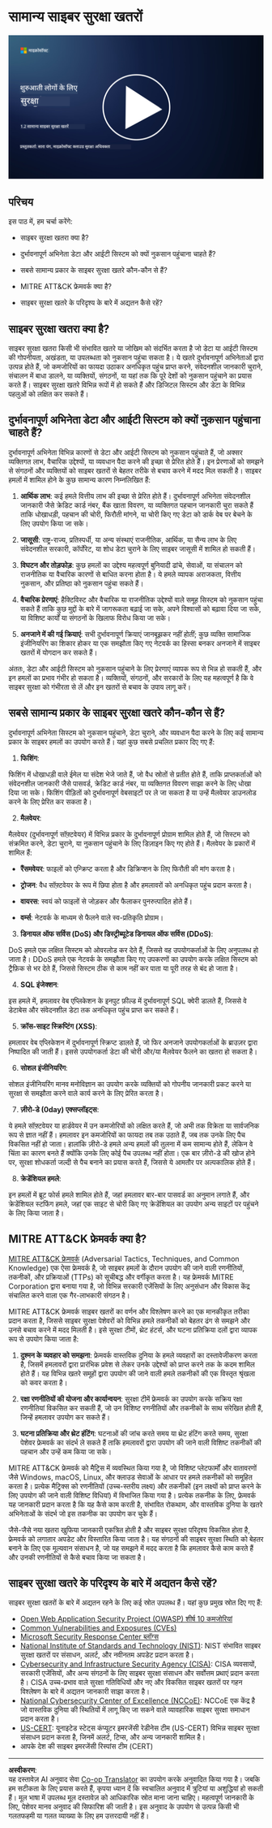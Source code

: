 <!--
CO_OP_TRANSLATOR_METADATA:
{
  "original_hash": "6fc3030323139d7134a4ca9d03eccac9",
  "translation_date": "2025-09-03T18:17:47+00:00",
  "source_file": "1.2 Common cybersecurity threats.md",
  "language_code": "hi"
}
-->
# सामान्य साइबर सुरक्षा खतरों

[![वीडियो देखें](../../translated_images/1-2_placeholder.91c258c2aa62b8311021bd500ae7a6e388475afa8819f88b3944c240444d41b3.hi.png)](https://learn-video.azurefd.net/vod/player?id=12bdcffa-12b7-44ef-b44d-882602ca7a38)

## परिचय

इस पाठ में, हम चर्चा करेंगे:

- साइबर सुरक्षा खतरा क्या है?

- दुर्भावनापूर्ण अभिनेता डेटा और आईटी सिस्टम को क्यों नुकसान पहुंचाना चाहते हैं?

- सबसे सामान्य प्रकार के साइबर सुरक्षा खतरे कौन-कौन से हैं?

- MITRE ATT&CK फ्रेमवर्क क्या है?

- साइबर सुरक्षा खतरे के परिदृश्य के बारे में अद्यतन कैसे रहें?

## साइबर सुरक्षा खतरा क्या है?

साइबर सुरक्षा खतरा किसी भी संभावित खतरे या जोखिम को संदर्भित करता है जो डेटा या आईटी सिस्टम की गोपनीयता, अखंडता, या उपलब्धता को नुकसान पहुंचा सकता है। ये खतरे दुर्भावनापूर्ण अभिनेताओं द्वारा उत्पन्न होते हैं, जो कमजोरियों का फायदा उठाकर अनधिकृत पहुंच प्राप्त करने, संवेदनशील जानकारी चुराने, संचालन में बाधा डालने, या व्यक्तियों, संगठनों, या यहां तक कि पूरे देशों को नुकसान पहुंचाने का प्रयास करते हैं। साइबर सुरक्षा खतरे विभिन्न रूपों में हो सकते हैं और डिजिटल सिस्टम और डेटा के विभिन्न पहलुओं को लक्षित कर सकते हैं।

## दुर्भावनापूर्ण अभिनेता डेटा और आईटी सिस्टम को क्यों नुकसान पहुंचाना चाहते हैं?

दुर्भावनापूर्ण अभिनेता विभिन्न कारणों से डेटा और आईटी सिस्टम को नुकसान पहुंचाते हैं, जो अक्सर व्यक्तिगत लाभ, वैचारिक उद्देश्यों, या व्यवधान पैदा करने की इच्छा से प्रेरित होते हैं। इन प्रेरणाओं को समझने से संगठनों और व्यक्तियों को साइबर खतरों से बेहतर तरीके से बचाव करने में मदद मिल सकती है। साइबर हमलों में शामिल होने के कुछ सामान्य कारण निम्नलिखित हैं:

1. **आर्थिक लाभ**: कई हमले वित्तीय लाभ की इच्छा से प्रेरित होते हैं। दुर्भावनापूर्ण अभिनेता संवेदनशील जानकारी जैसे क्रेडिट कार्ड नंबर, बैंक खाता विवरण, या व्यक्तिगत पहचान जानकारी चुरा सकते हैं ताकि धोखाधड़ी, पहचान की चोरी, फिरौती मांगने, या चोरी किए गए डेटा को डार्क वेब पर बेचने के लिए उपयोग किया जा सके।

2. **जासूसी**: राष्ट्र-राज्य, प्रतिस्पर्धी, या अन्य संस्थाएं राजनीतिक, आर्थिक, या सैन्य लाभ के लिए संवेदनशील सरकारी, कॉर्पोरेट, या शोध डेटा चुराने के लिए साइबर जासूसी में शामिल हो सकती हैं।

3. **विघटन और तोड़फोड़**: कुछ हमलों का उद्देश्य महत्वपूर्ण बुनियादी ढांचे, सेवाओं, या संचालन को राजनीतिक या वैचारिक कारणों से बाधित करना होता है। ये हमले व्यापक अराजकता, वित्तीय नुकसान, और प्रतिष्ठा को नुकसान पहुंचा सकते हैं।

4. **वैचारिक प्रेरणाएं**: हैक्टिविस्ट और वैचारिक या राजनीतिक उद्देश्यों वाले समूह सिस्टम को नुकसान पहुंचा सकते हैं ताकि कुछ मुद्दों के बारे में जागरूकता बढ़ाई जा सके, अपने विश्वासों को बढ़ावा दिया जा सके, या विशिष्ट कार्यों या संगठनों के खिलाफ विरोध किया जा सके।

5. **अनजाने में की गई क्रियाएं**: सभी दुर्भावनापूर्ण क्रियाएं जानबूझकर नहीं होतीं; कुछ व्यक्ति सामाजिक इंजीनियरिंग का शिकार होकर या एक समझौता किए गए नेटवर्क का हिस्सा बनकर अनजाने में साइबर खतरों में योगदान कर सकते हैं।

अंततः, डेटा और आईटी सिस्टम को नुकसान पहुंचाने के लिए प्रेरणाएं व्यापक रूप से भिन्न हो सकती हैं, और इन हमलों का प्रभाव गंभीर हो सकता है। व्यक्तियों, संगठनों, और सरकारों के लिए यह महत्वपूर्ण है कि वे साइबर सुरक्षा को गंभीरता से लें और इन खतरों से बचाव के उपाय लागू करें।

## सबसे सामान्य प्रकार के साइबर सुरक्षा खतरे कौन-कौन से हैं?

दुर्भावनापूर्ण अभिनेता सिस्टम को नुकसान पहुंचाने, डेटा चुराने, और व्यवधान पैदा करने के लिए कई सामान्य प्रकार के साइबर हमलों का उपयोग करते हैं। यहां कुछ सबसे प्रचलित प्रकार दिए गए हैं:

1. **फिशिंग**:

फिशिंग में धोखाधड़ी वाले ईमेल या संदेश भेजे जाते हैं, जो वैध स्रोतों से प्रतीत होते हैं, ताकि प्राप्तकर्ताओं को संवेदनशील जानकारी जैसे पासवर्ड, क्रेडिट कार्ड नंबर, या व्यक्तिगत विवरण साझा करने के लिए धोखा दिया जा सके। फिशिंग पीड़ितों को दुर्भावनापूर्ण वेबसाइटों पर ले जा सकता है या उन्हें मैलवेयर डाउनलोड करने के लिए प्रेरित कर सकता है।

2. **मैलवेयर**:

मैलवेयर (दुर्भावनापूर्ण सॉफ़्टवेयर) में विभिन्न प्रकार के दुर्भावनापूर्ण प्रोग्राम शामिल होते हैं, जो सिस्टम को संक्रमित करने, डेटा चुराने, या नुकसान पहुंचाने के लिए डिज़ाइन किए गए होते हैं। मैलवेयर के प्रकारों में शामिल हैं:

- **रैंसमवेयर**: फाइलों को एन्क्रिप्ट करता है और डिक्रिप्शन के लिए फिरौती की मांग करता है।

- **ट्रोजन**: वैध सॉफ़्टवेयर के रूप में छिपा होता है और हमलावरों को अनधिकृत पहुंच प्रदान करता है।

- **वायरस**: स्वयं को फाइलों से जोड़कर और फैलाकर पुनरुत्पादित होते हैं।

- **वर्म्स**: नेटवर्क के माध्यम से फैलने वाले स्व-प्रतिकृति प्रोग्राम।

3. **डिनायल ऑफ सर्विस (DoS) और डिस्ट्रीब्यूटेड डिनायल ऑफ सर्विस (DDoS)**:

DoS हमले एक लक्षित सिस्टम को ओवरलोड कर देते हैं, जिससे वह उपयोगकर्ताओं के लिए अनुपलब्ध हो जाता है। DDoS हमले एक नेटवर्क के समझौता किए गए उपकरणों का उपयोग करके लक्षित सिस्टम को ट्रैफ़िक से भर देते हैं, जिससे सिस्टम ठीक से काम नहीं कर पाता या पूरी तरह से बंद हो जाता है।

4. **SQL इंजेक्शन**:

इस हमले में, हमलावर वेब एप्लिकेशन के इनपुट फ़ील्ड में दुर्भावनापूर्ण SQL क्वेरी डालते हैं, जिससे वे डेटाबेस और संवेदनशील डेटा तक अनधिकृत पहुंच प्राप्त कर सकते हैं।

5. **क्रॉस-साइट स्क्रिप्टिंग (XSS)**:

हमलावर वेब एप्लिकेशन में दुर्भावनापूर्ण स्क्रिप्ट डालते हैं, जो फिर अनजाने उपयोगकर्ताओं के ब्राउज़र द्वारा निष्पादित की जाती हैं। इससे उपयोगकर्ता डेटा की चोरी और/या मैलवेयर फैलने का खतरा हो सकता है।

6. **सोशल इंजीनियरिंग**:

सोशल इंजीनियरिंग मानव मनोविज्ञान का उपयोग करके व्यक्तियों को गोपनीय जानकारी प्रकट करने या सुरक्षा से समझौता करने वाले कार्य करने के लिए प्रेरित करता है।

7. **ज़ीरो-डे (0day) एक्सप्लॉइट्स**:

ये हमले सॉफ़्टवेयर या हार्डवेयर में उन कमजोरियों को लक्षित करते हैं, जो अभी तक विक्रेता या सार्वजनिक रूप से ज्ञात नहीं हैं। हमलावर इन कमजोरियों का फायदा तब तक उठाते हैं, जब तक उनके लिए पैच विकसित नहीं हो जाता। हालांकि ज़ीरो-डे हमले अन्य हमलों की तुलना में कम सामान्य होते हैं, लेकिन वे चिंता का कारण बनते हैं क्योंकि उनके लिए कोई पैच उपलब्ध नहीं होता। एक बार ज़ीरो-डे की खोज होने पर, सुरक्षा शोधकर्ता जल्दी से पैच बनाने का प्रयास करते हैं, जिससे ये आमतौर पर अल्पकालिक होते हैं।

8. **क्रेडेंशियल हमले**:

इन हमलों में ब्रूट फोर्स हमले शामिल होते हैं, जहां हमलावर बार-बार पासवर्ड का अनुमान लगाते हैं, और क्रेडेंशियल स्टफिंग हमले, जहां एक साइट से चोरी किए गए क्रेडेंशियल का उपयोग अन्य साइटों पर पहुंचने के लिए किया जाता है।

## MITRE ATT&CK फ्रेमवर्क क्या है?

[MITRE ATT&CK फ्रेमवर्क](https://attack.mitre.org/) (Adversarial Tactics, Techniques, and Common Knowledge) एक ऐसा फ्रेमवर्क है, जो साइबर हमलों के दौरान उपयोग की जाने वाली रणनीतियों, तकनीकों, और प्रक्रियाओं (TTPs) को सूचीबद्ध और वर्गीकृत करता है। यह फ्रेमवर्क MITRE Corporation द्वारा बनाया गया है, जो विभिन्न सरकारी एजेंसियों के लिए अनुसंधान और विकास केंद्र संचालित करने वाला एक गैर-लाभकारी संगठन है।

MITRE ATT&CK फ्रेमवर्क साइबर खतरों का वर्णन और विश्लेषण करने का एक मानकीकृत तरीका प्रदान करता है, जिससे साइबर सुरक्षा पेशेवरों को विभिन्न हमले तकनीकों को बेहतर ढंग से समझने और उनसे बचाव करने में मदद मिलती है। इसे सुरक्षा टीमों, थ्रेट हंटर्स, और घटना प्रतिक्रिया दलों द्वारा व्यापक रूप से उपयोग किया जाता है:

1. **दुश्मन के व्यवहार को समझना**: फ्रेमवर्क वास्तविक दुनिया के हमले व्यवहारों का दस्तावेजीकरण करता है, जिसमें हमलावरों द्वारा प्रारंभिक प्रवेश से लेकर उनके उद्देश्यों को प्राप्त करने तक के कदम शामिल होते हैं। यह विभिन्न खतरे समूहों द्वारा उपयोग की जाने वाली हमले तकनीकों की एक विस्तृत श्रृंखला को कवर करता है।

2. **रक्षा रणनीतियों की योजना और कार्यान्वयन**: सुरक्षा टीमें फ्रेमवर्क का उपयोग करके सक्रिय रक्षा रणनीतियां विकसित कर सकती हैं, जो उन विशिष्ट रणनीतियों और तकनीकों के साथ संरेखित होती हैं, जिन्हें हमलावर उपयोग कर सकते हैं।

3. **घटना प्रतिक्रिया और थ्रेट हंटिंग**: घटनाओं की जांच करते समय या थ्रेट हंटिंग करते समय, सुरक्षा पेशेवर फ्रेमवर्क का संदर्भ ले सकते हैं ताकि हमलावरों द्वारा उपयोग की जाने वाली विशिष्ट तकनीकों की पहचान और उन्हें कम किया जा सके।

MITRE ATT&CK फ्रेमवर्क को मैट्रिस में व्यवस्थित किया गया है, जो विशिष्ट प्लेटफार्मों और वातावरणों जैसे Windows, macOS, Linux, और क्लाउड सेवाओं के आधार पर हमले तकनीकों को समूहित करता है। प्रत्येक मैट्रिक्स को रणनीतियों (उच्च-स्तरीय लक्ष्य) और तकनीकों (इन लक्ष्यों को प्राप्त करने के लिए उपयोग की जाने वाली विशिष्ट विधियां) में विभाजित किया गया है। प्रत्येक तकनीक के लिए, फ्रेमवर्क यह जानकारी प्रदान करता है कि यह कैसे काम करती है, संभावित रोकथाम, और वास्तविक दुनिया के खतरे अभिनेताओं के संदर्भ जो इस तकनीक का उपयोग कर चुके हैं।

जैसे-जैसे नया खतरा खुफिया जानकारी एकत्रित होती है और साइबर सुरक्षा परिदृश्य विकसित होता है, फ्रेमवर्क को लगातार अपडेट और विस्तारित किया जाता है। यह संगठनों की साइबर सुरक्षा स्थिति को बेहतर बनाने के लिए एक मूल्यवान संसाधन है, जो यह समझने में मदद करता है कि हमलावर कैसे काम करते हैं और उनकी रणनीतियों से कैसे बचाव किया जा सकता है।

## साइबर सुरक्षा खतरे के परिदृश्य के बारे में अद्यतन कैसे रहें?

साइबर सुरक्षा खतरों के बारे में अद्यतन रहने के लिए कई स्रोत उपलब्ध हैं। यहां कुछ प्रमुख स्रोत दिए गए हैं:

- [Open Web Application Security Project (OWASP) शीर्ष 10 कमजोरियां](https://owasp.org/Top10/)
- [Common Vulnerabilities and Exposures (CVEs)](https://www.bing.com/ck/a?!&&p=53df6007f017bca2JmltdHM9MTY5MjU3NjAwMCZpZ3VpZD0zYmY4N2RiYS1jYWI1LTYwMDgtMWY1YS02ZmYyY2JjNjYxZWUmaW5zaWQ9NTc2OQ&ptn=3&hsh=3&fclid=3bf87dba-cab5-6008-1f5a-6ff2cbc661ee&psq=cve&u=a1aHR0cHM6Ly9iaW5nLmNvbS9hbGluay9saW5rP3VybD1odHRwcyUzYSUyZiUyZmN2ZS5taXRyZS5vcmclMmYmc291cmNlPXNlcnAtcnImaD1BZXN4S0VBWTNnbGhNZEFpd3daMlNSZkZQNTlrODhIUnYxRUtlSkY1RTk0JTNkJnA9a2NvZmZjaWFsd2Vic2l0ZQ&ntb=1 "Common Vulnerabilities and Exposures")
- [Microsoft Security Response Center ब्लॉग्स](https://msrc.microsoft.com/blog/)
- [National Institute of Standards and Technology (NIST)](https://www.dhs.gov/topics/cybersecurity): NIST संभावित साइबर सुरक्षा खतरों पर संसाधन, अलर्ट, और नवीनतम अपडेट प्रदान करता है।
- [Cybersecurity and Infrastructure Security Agency (CISA)](https://www.cisa.gov/resources-tools/resources/free-cybersecurity-services-and-tools): CISA व्यवसायों, सरकारी एजेंसियों, और अन्य संगठनों के लिए साइबर सुरक्षा संसाधन और सर्वोत्तम प्रथाएं प्रदान करता है। CISA उच्च-प्रभाव वाले सुरक्षा गतिविधियों और नए और विकसित साइबर खतरों पर गहन विश्लेषण के बारे में अद्यतन जानकारी साझा करता है।
- [National Cybersecurity Center of Excellence (NCCoE)](https://www.dhs.gov/topics/cybersecurity): NCCoE एक केंद्र है जो वास्तविक दुनिया की स्थितियों में लागू किए जा सकने वाले व्यावहारिक साइबर सुरक्षा समाधान प्रदान करता है।
- [US-CERT](https://www.cisa.gov/resources-tools/resources/free-cybersecurity-services-and-tools): यूनाइटेड स्टेट्स कंप्यूटर इमरजेंसी रेडीनेस टीम (US-CERT) विभिन्न साइबर सुरक्षा संसाधन प्रदान करता है, जिनमें अलर्ट, टिप्स, और अन्य जानकारी शामिल है।
- आपके देश की साइबर इमरजेंसी रिस्पांस टीम (CERT)

---

**अस्वीकरण**:  
यह दस्तावेज़ AI अनुवाद सेवा [Co-op Translator](https://github.com/Azure/co-op-translator) का उपयोग करके अनुवादित किया गया है। जबकि हम सटीकता के लिए प्रयास करते हैं, कृपया ध्यान दें कि स्वचालित अनुवाद में त्रुटियां या अशुद्धियां हो सकती हैं। मूल भाषा में उपलब्ध मूल दस्तावेज़ को आधिकारिक स्रोत माना जाना चाहिए। महत्वपूर्ण जानकारी के लिए, पेशेवर मानव अनुवाद की सिफारिश की जाती है। इस अनुवाद के उपयोग से उत्पन्न किसी भी गलतफहमी या गलत व्याख्या के लिए हम उत्तरदायी नहीं हैं।  